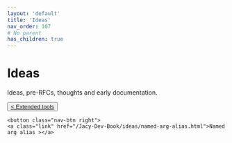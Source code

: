 ```yaml
---
layout: 'default'
title: 'Ideas'
nav_order: 107
# No parent
has_children: true
---
```


# Ideas

Ideas, pre-RFCs, thoughts and early documentation.
<div class="nav-btn-block">
    <button class="nav-btn left">
    <a class="link" href="/Jacy-Dev-Book/ideas/extended-tools">< Extended tools</a>
</button>

    <button class="nav-btn right">
    <a class="link" href="/Jacy-Dev-Book/ideas/named-arg-alias.html">Named arg alias ></a>
</button>

</div>
